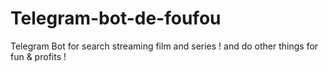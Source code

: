 # Telegram-bot-de-foufou
Telegram Bot for search streaming film and series ! and do other things for fun & profits !
